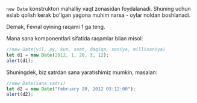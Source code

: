 `new Date` konstruktori mahalliy vaqt zonasidan foydalanadi. Shuning uchun eslab qolish kerak bo'lgan yagona muhim narsa - oylar noldan boshlanadi.

Demak, Fevral oyining raqami 1 ga teng.

Mana sana komponentlari sifatida raqamlar bilan misol:

```js run
//new Date(yil, oy, kun, soat, daqiqa, soniya, millisoniya)
let d1 = new Date(2012, 1, 20, 3, 12);
alert(d1);
```

Shuningdek, biz satrdan sana yaratishimiz mumkin, masalan:

```js run
//new Date(sana_satri)
let d2 = new Date("February 20, 2012 03:12:00");
alert(d2);
```
